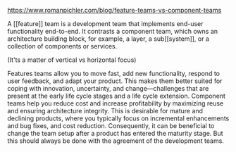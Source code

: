 https://www.romanpichler.com/blog/feature-teams-vs-component-teams

A [[feature]] team is a development team that implements end-user functionality end-to-end. It contrasts a component team, which owns an architecture building block, for example, a layer, a sub[[system]], or a collection of components or services.

(It'ts a matter of vertical vs horizontal focus)

Features teams allow you to move fast, add new functionality, respond to user feedback, and adapt your product. This makes them better suited for coping with innovation, uncertainty, and change—challenges that are present at the early life cycle stages and a life cycle extension. Component teams help you reduce cost and increase profitability by maximizing reuse and ensuring architecture integrity. This is desirable for mature and declining products, where you typically focus on incremental enhancements and bug fixes, and cost reduction. Consequently, it can be beneficial to change the team setup after a product has entered the maturity stage. But this should always be done with the agreement of the development teams.